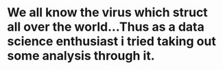 # We all know the virus which struct all over the world...Thus as a data science enthusiast i tried taking out some analysis through it.
